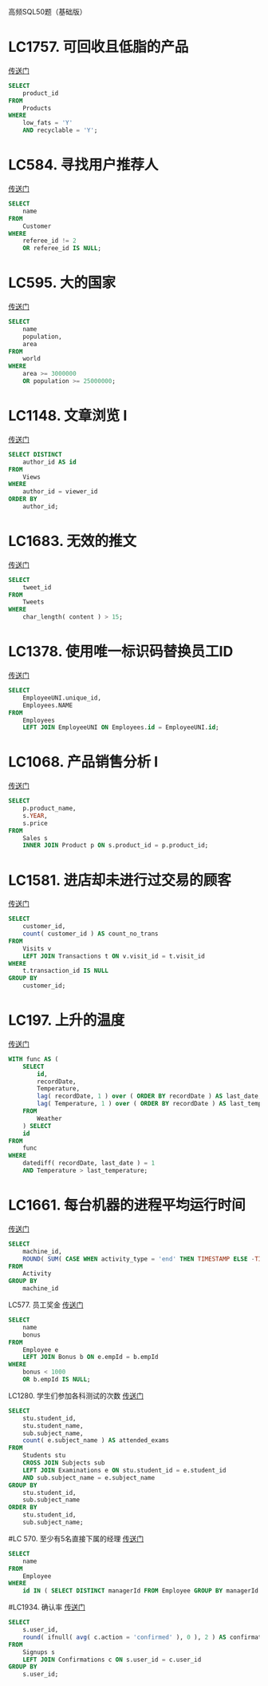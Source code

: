 高频SQL50题（基础版）

# LC1757. 可回收且低脂的产品
[传送门](https://leetcode.cn/problems/recyclable-and-low-fat-products/description/?envType=study-plan-v2&envId=sql-free-50)
```SQL
SELECT
	product_id 
FROM
	Products 
WHERE
	low_fats = 'Y' 
	AND recyclable = 'Y';
```

# LC584. 寻找用户推荐人
[传送门](https://leetcode.cn/problems/find-customer-referee/description/?envType=study-plan-v2&envId=sql-free-50)
```SQL
SELECT 
	name 
FROM
	Customer 
WHERE
	referee_id != 2 
	OR referee_id IS NULL;
```

# LC595. 大的国家
[传送门](https://leetcode.cn/problems/big-countries/description/?envType=study-plan-v2&envId=sql-free-50)
```SQL
SELECT 
	name
	population,
	area 
FROM
	world 
WHERE
	area >= 3000000 
	OR population >= 25000000;
```

# LC1148. 文章浏览 I
[传送门](https://leetcode.cn/problems/article-views-i/description/?envType=study-plan-v2&envId=sql-free-50)
```SQL
SELECT DISTINCT
	author_id AS id 
FROM
	Views 
WHERE
	author_id = viewer_id 
ORDER BY
	author_id;
```

# LC1683. 无效的推文
[传送门](https://leetcode.cn/problems/invalid-tweets/description/?envType=study-plan-v2&envId=sql-free-50)
```SQL
SELECT
	tweet_id 
FROM
	Tweets 
WHERE
	char_length( content ) > 15;
```

# LC1378. 使用唯一标识码替换员工ID
[传送门](https://leetcode.cn/problems/replace-employee-id-with-the-unique-identifier/description/?envType=study-plan-v2&envId=sql-free-50)
```SQL
SELECT
	EmployeeUNI.unique_id,
	Employees.NAME 
FROM
	Employees
	LEFT JOIN EmployeeUNI ON Employees.id = EmployeeUNI.id;
```

# LC1068. 产品销售分析 I
[传送门](https://leetcode.cn/problems/product-sales-analysis-i/description/?envType=study-plan-v2&envId=sql-free-50)
```SQL
SELECT
	p.product_name,
	s.YEAR,
	s.price 
FROM
	Sales s
	INNER JOIN Product p ON s.product_id = p.product_id;
```

# LC1581. 进店却未进行过交易的顾客
[传送门](https://leetcode.cn/problems/customer-who-visited-but-did-not-make-any-transactions/description/?envType=study-plan-v2&envId=sql-free-50)
```SQL
SELECT
	customer_id,
	count( customer_id ) AS count_no_trans 
FROM
	Visits v
	LEFT JOIN Transactions t ON v.visit_id = t.visit_id 
WHERE
	t.transaction_id IS NULL 
GROUP BY
	customer_id;
```

# LC197. 上升的温度
[传送门](https://leetcode.cn/problems/rising-temperature/description/?envType=study-plan-v2&envId=sql-free-50)
```SQL
WITH func AS (
	SELECT
		id,
		recordDate,
		Temperature,
		lag( recordDate, 1 ) over ( ORDER BY recordDate ) AS last_date,
		lag( Temperature, 1 ) over ( ORDER BY recordDate ) AS last_temperature 
	FROM
		Weather 
	) SELECT
	id 
FROM
	func 
WHERE
	datediff( recordDate, last_date ) = 1 
	AND Temperature > last_temperature;
```

# LC1661. 每台机器的进程平均运行时间
[传送门](https://leetcode.cn/problems/average-time-of-process-per-machine/description/?envType=study-plan-v2&envId=sql-free-50)
```SQL
SELECT
	machine_id,
	ROUND( SUM( CASE WHEN activity_type = 'end' THEN TIMESTAMP ELSE -TIMESTAMP END ) / count( DISTINCT process_id ), 3 ) AS processing_time 
FROM
	Activity 
GROUP BY
	machine_id
```

LC577. 员工奖金
[传送门](https://leetcode.cn/problems/employee-bonus/description/?envType=study-plan-v2&envId=sql-free-50)
```SQL
SELECT 
	name
	bonus 
FROM
	Employee e
	LEFT JOIN Bonus b ON e.empId = b.empId 
WHERE
	bonus < 1000 
	OR b.empId IS NULL;
```

LC1280. 学生们参加各科测试的次数
[传送门](https://leetcode.cn/problems/students-and-examinations/description/?envType=study-plan-v2&envId=sql-free-50)
```SQL
SELECT
	stu.student_id,
	stu.student_name,
	sub.subject_name,
	count( e.subject_name ) AS attended_exams 
FROM
	Students stu
	CROSS JOIN Subjects sub
	LEFT JOIN Examinations e ON stu.student_id = e.student_id 
	AND sub.subject_name = e.subject_name 
GROUP BY
	stu.student_id,
	sub.subject_name 
ORDER BY
	stu.student_id,
	sub.subject_name;
```

#LC 570. 至少有5名直接下属的经理
[传送门](https://leetcode.cn/problems/managers-with-at-least-5-direct-reports/description/?envType=study-plan-v2&envId=sql-free-50)
```SQL
SELECT 
	name 
FROM
	Employee 
WHERE
	id IN ( SELECT DISTINCT managerId FROM Employee GROUP BY managerId HAVING count( managerId ) >= 5 );
```


#LC1934. 确认率
[传送门](https://leetcode.cn/problems/confirmation-rate/description/?envType=study-plan-v2&envId=sql-free-50)
```SQL
SELECT
	s.user_id,
	round( ifnull( avg( c.action = 'confirmed' ), 0 ), 2 ) AS confirmation_rate 
FROM
	Signups s
	LEFT JOIN Confirmations c ON s.user_id = c.user_id 
GROUP BY
	s.user_id;
```
